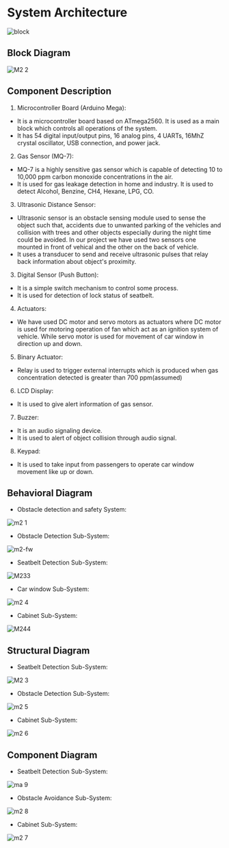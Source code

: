 
# System Architecture

![block](https://user-images.githubusercontent.com/46949702/155814140-f1c7612a-4997-4c87-a570-729e363f97e5.png)

## Block Diagram
![M2 2](https://user-images.githubusercontent.com/46949702/157332075-b235ae94-8f5d-4c69-b255-bb55de919645.png)

## Component Description

1) Microcontroller Board (Arduino Mega): 

 - It is a microcontroller board based on ATmega2560. It is used as a main block which controls all operations of the system.
 - It has 54 digital input/output pins, 16 analog pins, 4 UARTs, 16MhZ crystal oscillator, USB connection, and power jack.
  
2) Gas Sensor (MQ-7):
 - MQ-7 is a highly sensitive gas sensor which is capable of detecting 10 to 10,000 ppm carbon monoxide concentrations in the air. 
 - It is used for gas leakage detection in home and industry. It is used to detect Alcohol, Benzine, CH4, Hexane, LPG, CO. 
  
3) Ultrasonic Distance Sensor:
 - Ultrasonic sensor is an obstacle sensing module used to sense the object such that, accidents due to unwanted parking of the vehicles and collision with trees and other objects especially during the night time could be avoided. In our project we have used two sensors one mounted in front of vehical and the other on the back of vehicle.
 - It uses a transducer to send and receive ultrasonic pulses that relay back information about object's proximity.
  
3) Digital Sensor (Push Button):
- It is a simple switch mechanism to control some process.
- It is used for detection of lock status of seatbelt. 
  
4) Actuators:

- We have used DC motor and servo motors as actuators where DC motor is used for motoring operation of fan which act as an ignition system of vehicle. While servo motor is used for movement of car window in direction up and down.
  
5) Binary Actuator:

- Relay is used to trigger external interrupts which is produced when gas concentration detected is greater than 700 ppm(assumed)
  
6) LCD Display: 

 - It is used to give alert information of gas sensor.
  
7) Buzzer:
- It is an audio signaling device.
- It is used to alert of object collision through audio signal.
  
8) Keypad:

 - It is used to take input from passengers to operate car window movement like up or down.

## Behavioral Diagram
- Obstacle detection and safety System:

![m2 1](https://user-images.githubusercontent.com/46949702/157332069-4b8046ae-0a36-4878-85c2-99bdadcb89a9.png)

- Obstacle Detection Sub-System:

![m2-fw](https://user-images.githubusercontent.com/46949702/157332094-77e426ce-808d-4e10-a0fc-08249dbc3a32.png)

- Seatbelt Detection Sub-System:

![M233](https://user-images.githubusercontent.com/46949702/157332096-0ac1302f-24b1-42fa-aa17-9f48379f1600.png)

- Car window Sub-System:

![m2 4](https://user-images.githubusercontent.com/46949702/157332081-41a5f10b-1587-48e8-bf7a-a08f9d0b87e0.png)

- Cabinet Sub-System:

![M244](https://user-images.githubusercontent.com/46949702/157332099-eaee183c-46eb-4a09-b1f4-0a1fc3305ca2.png)

## Structural Diagram

- Seatbelt Detection Sub-System:

![M2 3](https://user-images.githubusercontent.com/46949702/157332079-37533393-e614-45a6-8b2a-fc235306a44a.png)

- Obstacle Detection Sub-System:

![m2 5](https://user-images.githubusercontent.com/46949702/157332083-93fb23ac-7898-4fd5-bbe3-af5790cfa0b7.png)

- Cabinet Sub-System:

![m2 6](https://user-images.githubusercontent.com/46949702/157332086-75a3ba61-bcd2-47d9-aac1-43112130b453.png)

## Component Diagram

- Seatbelt Detection Sub-System:

![ma 9](https://user-images.githubusercontent.com/46949702/157332103-f2bb2c82-c118-427a-a701-77b8d1bc24d5.png)

- Obstacle Avoidance Sub-System:

![m2 8](https://user-images.githubusercontent.com/46949702/157332092-76731c8f-e521-4042-839a-fdcf7db38a4c.png)

- Cabinet Sub-System:

![m2 7](https://user-images.githubusercontent.com/46949702/157332090-f04b1a5c-878f-426f-a9a9-bf5f75917812.png)






